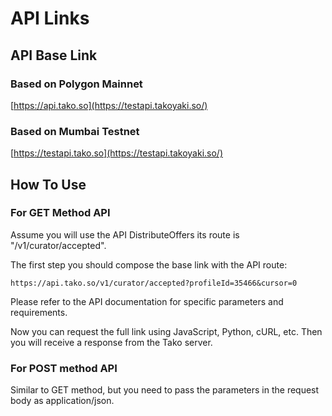 # API Links

## API Base Link

### Based on Polygon Mainnet

[https://api.tako.so](https://testapi.takoyaki.so/)

### Based on Mumbai Testnet

[https://testapi.tako.so](https://testapi.takoyaki.so/)

## How To Use

### For GET Method API

Assume you will use the API DistributeOffers its route is "/v1/curator/accepted".

The first step you should compose the base link with the API route:

`https://api.tako.so/v1/curator/accepted?profileId=35466&cursor=0`

Please refer to the API documentation for specific parameters and requirements.

Now you can request the full link using JavaScript, Python, cURL, etc. Then you will receive a response from the Tako server.

### For POST method API

Similar to GET method, but you need to pass the parameters in the request body as application/json.

